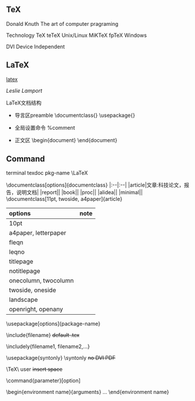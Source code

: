 ## TeX
Donald Knuth 
The art of computer pragraming

Technology TeX
teTeX Unix/Linux
MiKTeX fpTeX Windows

DVI Device Independent

## LaTeX

[latex](https://www.bilibili.com/video/BV15x411j7k6)

*Leslie Lamport*

LaTeX文档结构

- 导言区preamble
\documentclass{}
\usepackage{}
- 全局设置命令
%comment

- 正文区
\begin{document}
\end{document}

## Command

terminal
texdoc pkg-name
\LaTeX

\documentclass[options]{documentclass} 
|:--|:--|
|article|文章:科技论文，报告，说明文档|
|report||
|book||
|proc||
|alidea||
|minimal||
\documentclass[11pt, twoside, a4paper]{article}

|options|note|
|:--|:--|
|10pt||
|a4paper, letterpaper||
|fleqn||
|leqno||
|titlepage||
|notitlepage||
|onecolumn, twocolumn||
|twoside, oneside||
|landscape||
|openright, openany||


\usepackage[options]{package-name}

\include{filename} ~~default .tex~~

\includely{filename1, filename2,...}

\usepackage{syntonly}
\syntonly ~~no DVI PDF~~

\TeX\ user ~~insert space~~

\command{parameter}[option]

\begin{environment name}{arguments}
...
\end{environment name}